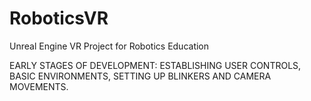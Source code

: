 # RoboticsVR
Unreal Engine VR Project for Robotics Education

EARLY STAGES OF DEVELOPMENT:  ESTABLISHING USER CONTROLS, BASIC ENVIRONMENTS, SETTING UP BLINKERS AND CAMERA MOVEMENTS.
